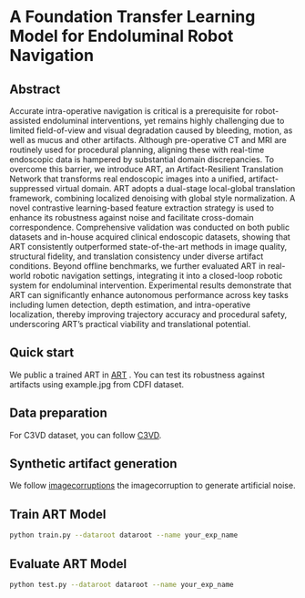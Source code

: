 # A Foundation Transfer Learning Model for Endoluminal Robot Navigation

## Abstract

Accurate intra-operative navigation is critical is a prerequisite for robot-assisted endoluminal interventions, yet remains highly challenging due to limited field-of-view and visual degradation caused by bleeding, motion, as well as mucus and other artifacts. Although pre-operative CT and MRI are routinely used for procedural planning, aligning these with real-time endoscopic data is hampered by substantial domain discrepancies. To overcome this barrier, we introduce ART, an Artifact-Resilient Translation Network that transforms real endoscopic images into a unified, artifact-suppressed virtual domain. ART adopts a dual-stage local-global translation framework, combining localized denoising with global style normalization. A novel contrastive learning-based feature extraction strategy is used to enhance its robustness against noise and facilitate cross-domain correspondence. Comprehensive validation was conducted on both public datasets and in-house acquired clinical endoscopic datasets, showing that ART consistently outperformed state-of-the-art methods in image quality, structural fidelity, and translation consistency under diverse artifact conditions. 
Beyond offline benchmarks, we further evaluated ART in real-world robotic navigation settings, integrating it into a closed-loop robotic system for endoluminal intervention. Experimental results demonstrate that ART can significantly enhance autonomous performance across key tasks including lumen detection, depth estimation, and intra-operative localization, thereby improving trajectory accuracy and procedural safety, underscoring ART’s practical viability and translational potential.



## Quick start
We public a trained ART in [ART](https://drive.google.com/drive/folders/1uHyOcAY_IFRe1nPAFKV_vqZCAWy5Ywxg?usp=sharing) .
You can test its robustness against artifacts using example.jpg from CDFI dataset.

## Data preparation
For C3VD dataset, you can follow [C3VD](https://durrlab.github.io/C3VD/).


## Synthetic artifact generation

We follow [imagecorruptions](https://github.com/bethgelab/imagecorruptions) the imagecorruption to generate artificial noise. 


## Train ART Model


```bash
python train.py --dataroot dataroot --name your_exp_name
```



## Evaluate ART Model


```bash
python test.py --dataroot dataroot --name your_exp_name
```


